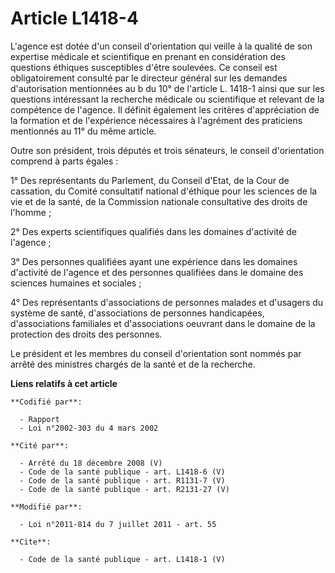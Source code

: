 # Article L1418-4

L'agence est dotée d'un conseil d'orientation qui veille à la qualité de son expertise médicale et scientifique en prenant en
considération des questions éthiques susceptibles d'être soulevées. Ce conseil est obligatoirement consulté par le directeur
général sur les demandes d'autorisation mentionnées au b du 10° de l'article L. 1418-1 ainsi que sur les questions
intéressant la recherche médicale ou scientifique et relevant de la compétence de l'agence. Il définit également les critères
d'appréciation de la formation et de l'expérience nécessaires à l'agrément des praticiens mentionnés au 11° du même article. 

Outre son président, trois députés et trois sénateurs, le conseil d'orientation comprend à parts égales : 

1° Des représentants du Parlement, du Conseil d'Etat, de la Cour de cassation, du Comité consultatif national d'éthique pour
les sciences de la vie et de la santé, de la Commission nationale consultative des droits de l'homme ; 

2° Des experts scientifiques qualifiés dans les domaines d'activité de l'agence ; 

3° Des personnes qualifiées ayant une expérience dans les domaines d'activité de l'agence et des personnes qualifiées dans le
domaine des sciences humaines et sociales ; 

4° Des représentants d'associations de personnes malades et d'usagers du système de santé, d'associations de personnes
handicapées, d'associations familiales et d'associations oeuvrant dans le domaine de la protection des droits des personnes. 

Le président et les membres du conseil d'orientation sont nommés par arrêté des ministres chargés de la santé et de la
recherche.

**Liens relatifs à cet article**

	**Codifié par**:

	  - Rapport
	  - Loi n°2002-303 du 4 mars 2002

	**Cité par**:

	  - Arrêté du 18 décembre 2008 (V)
	  - Code de la santé publique - art. L1418-6 (V)
	  - Code de la santé publique - art. R1131-7 (V)
	  - Code de la santé publique - art. R2131-27 (V)

	**Modifié par**:

	  - Loi n°2011-814 du 7 juillet 2011 - art. 55

	**Cite**:

	  - Code de la santé publique - art. L1418-1 (V)
